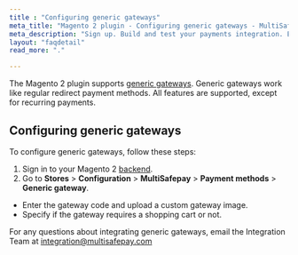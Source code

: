 ```yaml
---
title : "Configuring generic gateways"
meta_title: "Magento 2 plugin - Configuring generic gateways - MultiSafepay Docs"
meta_description: "Sign up. Build and test your payments integration. Explore our products and services. Use our API Reference, SDKs, and wrappers. Get support."
layout: "faqdetail"
read_more: "."

---
```


The Magento 2 plugin supports [generic gateways](/faq/general/generic-gateways/). Generic gateways work like regular redirect payment methods. All features are supported, except for recurring payments.

## Configuring generic gateways
To configure generic gateways, follow these steps:

1. Sign in to your Magento 2 [backend](/getting-started/glossary/#backend).
2. Go to **Stores** > **Configuration** > **MultiSafepay** > **Payment methods** > **Generic gateway**.

- Enter the gateway code and upload a custom gateway image.
- Specify if the gateway requires a shopping cart or not.

For any questions about integrating generic gateways, email the Integration Team at <integration@multisafepay.com>
